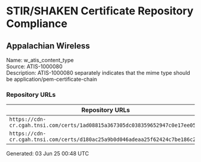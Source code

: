 # STIR/SHAKEN Certificate Repository Compliance

## Appalachian Wireless

Name: w_atis_content_type\
Source: ATIS-1000080\
Description: ATIS-1000080 separately indicates that the mime type should be application/pem-certificate-chain
### Repository URLs

| Repository URLs | Not After |  Problems | Link |
|-----------------|-----------|-----------|------|
| `https://cdn-cr.cgah.tnsi.com/certs/1ad08815a367305dc038359652947c0e17ee05ba` | 07&#160;May&#160;27&#160;16:46&#160;UTC | true | [view](../../REPOS/eb89e92159060b304376b6dcbed5430cb860d6aa/README.md) |
| `https://cdn-cr.cgah.tnsi.com/certs/d180ac25a9b0d046adeaa25f62424c7be186c2ab` | 19&#160;May&#160;24&#160;22:04&#160;UTC | true | [view](../../REPOS/3d68900b022d86d330a7fc2a34a5c82d73987822/README.md) |


Generated: 03 Jun 25 00:48 UTC
